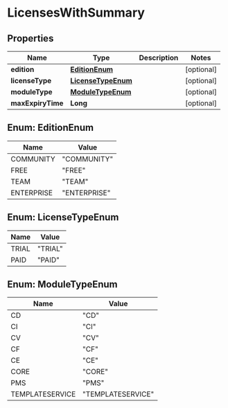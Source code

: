 # LicensesWithSummary

## Properties
Name | Type | Description | Notes
------------ | ------------- | ------------- | -------------
**edition** | [**EditionEnum**](#EditionEnum) |  |  [optional]
**licenseType** | [**LicenseTypeEnum**](#LicenseTypeEnum) |  |  [optional]
**moduleType** | [**ModuleTypeEnum**](#ModuleTypeEnum) |  |  [optional]
**maxExpiryTime** | **Long** |  |  [optional]

<a name="EditionEnum"></a>
## Enum: EditionEnum
Name | Value
---- | -----
COMMUNITY | &quot;COMMUNITY&quot;
FREE | &quot;FREE&quot;
TEAM | &quot;TEAM&quot;
ENTERPRISE | &quot;ENTERPRISE&quot;

<a name="LicenseTypeEnum"></a>
## Enum: LicenseTypeEnum
Name | Value
---- | -----
TRIAL | &quot;TRIAL&quot;
PAID | &quot;PAID&quot;

<a name="ModuleTypeEnum"></a>
## Enum: ModuleTypeEnum
Name | Value
---- | -----
CD | &quot;CD&quot;
CI | &quot;CI&quot;
CV | &quot;CV&quot;
CF | &quot;CF&quot;
CE | &quot;CE&quot;
CORE | &quot;CORE&quot;
PMS | &quot;PMS&quot;
TEMPLATESERVICE | &quot;TEMPLATESERVICE&quot;
